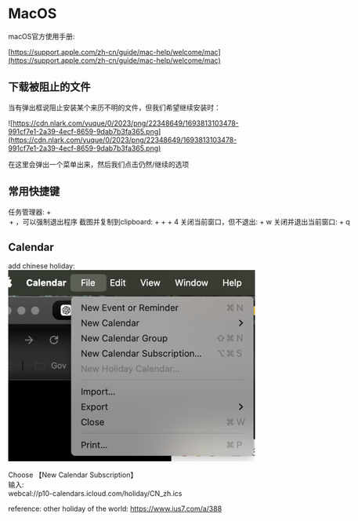 # MacOS

macOS官方使用手册:

[https://support.apple.com/zh-cn/guide/mac-help/welcome/mac](https://support.apple.com/zh-cn/guide/mac-help/welcome/mac)

## 下载被阻止的文件

当有弹出框说阻止安装某个来历不明的文件，但我们希望继续安装时：

![https://cdn.nlark.com/yuque/0/2023/png/22348649/1693813103478-991cf7e1-2a39-4ecf-8659-9dab7b3fa365.png](https://cdn.nlark.com/yuque/0/2023/png/22348649/1693813103478-991cf7e1-2a39-4ecf-8659-9dab7b3fa365.png)

在这里会弹出一个菜单出来，然后我们点击仍然/继续的选项

## 常用快捷键

任务管理器: <command> + <option> + <esc> ，可以强制退出程序
截图并复制到clipboard: <control> + <command> + <shift> + 4
关闭当前窗口，但不退出: <command> + w
关闭并退出当前窗口: <command> + q


## Calendar

add chinese holiday:   
![img](./_imgs/calendar.png)

Choose 【New Calendar Subscription】   
输入:   
webcal://p10-calendars.icloud.com/holiday/CN_zh.ics

reference:
other holiday of the world:
https://www.ius7.com/a/388
